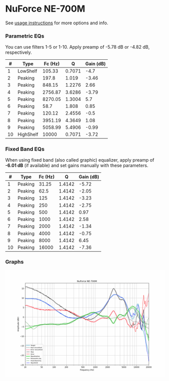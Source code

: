 # NuForce NE-700M
See [usage instructions](https://github.com/jaakkopasanen/AutoEq#usage) for more options and info.

### Parametric EQs
You can use filters 1-5 or 1-10. Apply preamp of -5.78 dB or -4.82 dB, respectively.

|   # | Type      |   Fc (Hz) |      Q |   Gain (dB) |
|-----|-----------|-----------|--------|-------------|
|   1 | LowShelf  |    105.33 | 0.7071 |       -4.7  |
|   2 | Peaking   |    197.8  | 1.019  |       -3.46 |
|   3 | Peaking   |    848.15 | 1.2276 |        2.66 |
|   4 | Peaking   |   2756.87 | 3.6286 |       -3.79 |
|   5 | Peaking   |   8270.05 | 1.3004 |        5.7  |
|   6 | Peaking   |     58.7  | 1.808  |        0.85 |
|   7 | Peaking   |    120.12 | 2.4556 |       -0.5  |
|   8 | Peaking   |   3951.19 | 4.3649 |        1.08 |
|   9 | Peaking   |   5058.99 | 5.4906 |       -0.99 |
|  10 | HighShelf |  10000    | 0.7071 |       -3.72 |

### Fixed Band EQs
When using fixed band (also called graphic) equalizer, apply preamp of **-6.01 dB** (if available) and set gains manually with these parameters.

|   # | Type    |   Fc (Hz) |      Q |   Gain (dB) |
|-----|---------|-----------|--------|-------------|
|   1 | Peaking |     31.25 | 1.4142 |       -5.72 |
|   2 | Peaking |     62.5  | 1.4142 |       -2.05 |
|   3 | Peaking |    125    | 1.4142 |       -3.23 |
|   4 | Peaking |    250    | 1.4142 |       -2.75 |
|   5 | Peaking |    500    | 1.4142 |        0.97 |
|   6 | Peaking |   1000    | 1.4142 |        2.58 |
|   7 | Peaking |   2000    | 1.4142 |       -1.34 |
|   8 | Peaking |   4000    | 1.4142 |       -0.75 |
|   9 | Peaking |   8000    | 1.4142 |        6.45 |
|  10 | Peaking |  16000    | 1.4142 |       -7.36 |

### Graphs
![](./NuForce%20NE-700M.png)
